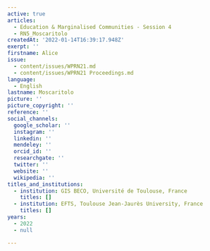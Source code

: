 ```yaml
---
active: true
articles:
  - Education & Marginalised Communities - Session 4
  - RN5_Moscaritolo
createdAt: '2022-01-14T16:39:17.948Z'
exerpt: ''
firstname: Alice
issue:
  - content/issues/WPRN21.md
  - content/issues/WPRN21 Proceedings.md
language:
  - English
lastname: Moscaritolo
picture: ''
picture_copyright: ''
reference: ''
social_channels:
  google_scholar: ''
  instagram: ''
  linkedin: ''
  mendeley: ''
  orcid_id: ''
  researchgate: ''
  twitter: ''
  website: ''
  wikipedia: ''
titles_and_institutions:
  - institution: GIS BECO, Université de Toulouse, France
    titles: []
  - institution: EFTS, Toulouse Jean-Jaurès University, France
    titles: []
years:
  - 2022
  - null

---
```

